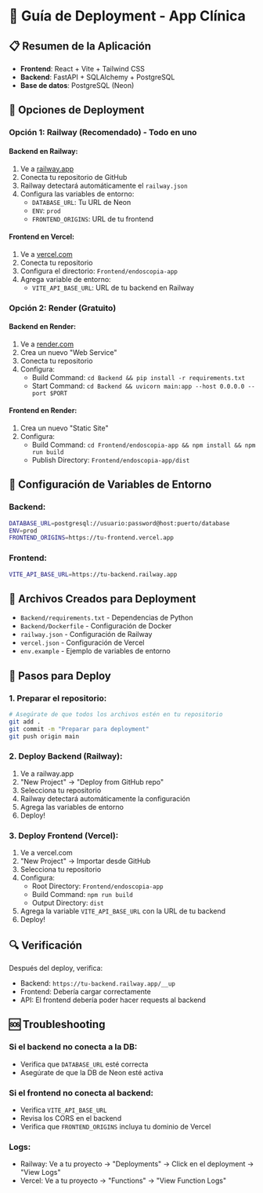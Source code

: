 # 🚀 Guía de Deployment - App Clínica

## 📋 Resumen de la Aplicación

- **Frontend**: React + Vite + Tailwind CSS
- **Backend**: FastAPI + SQLAlchemy + PostgreSQL
- **Base de datos**: PostgreSQL (Neon)

## 🎯 Opciones de Deployment

### Opción 1: Railway (Recomendado) - Todo en uno

#### Backend en Railway:
1. Ve a [railway.app](https://railway.app)
2. Conecta tu repositorio de GitHub
3. Railway detectará automáticamente el `railway.json`
4. Configura las variables de entorno:
   - `DATABASE_URL`: Tu URL de Neon
   - `ENV`: `prod`
   - `FRONTEND_ORIGINS`: URL de tu frontend

#### Frontend en Vercel:
1. Ve a [vercel.com](https://vercel.com)
2. Conecta tu repositorio
3. Configura el directorio: `Frontend/endoscopia-app`
4. Agrega variable de entorno:
   - `VITE_API_BASE_URL`: URL de tu backend en Railway

### Opción 2: Render (Gratuito)

#### Backend en Render:
1. Ve a [render.com](https://render.com)
2. Crea un nuevo "Web Service"
3. Conecta tu repositorio
4. Configura:
   - Build Command: `cd Backend && pip install -r requirements.txt`
   - Start Command: `cd Backend && uvicorn main:app --host 0.0.0.0 --port $PORT`

#### Frontend en Render:
1. Crea un nuevo "Static Site"
2. Configura:
   - Build Command: `cd Frontend/endoscopia-app && npm install && npm run build`
   - Publish Directory: `Frontend/endoscopia-app/dist`

## 🔧 Configuración de Variables de Entorno

### Backend:
```bash
DATABASE_URL=postgresql://usuario:password@host:puerto/database
ENV=prod
FRONTEND_ORIGINS=https://tu-frontend.vercel.app
```

### Frontend:
```bash
VITE_API_BASE_URL=https://tu-backend.railway.app
```

## 📁 Archivos Creados para Deployment

- `Backend/requirements.txt` - Dependencias de Python
- `Backend/Dockerfile` - Configuración de Docker
- `railway.json` - Configuración de Railway
- `vercel.json` - Configuración de Vercel
- `env.example` - Ejemplo de variables de entorno

## 🚀 Pasos para Deploy

### 1. Preparar el repositorio:
```bash
# Asegúrate de que todos los archivos estén en tu repositorio
git add .
git commit -m "Preparar para deployment"
git push origin main
```

### 2. Deploy Backend (Railway):
1. Ve a railway.app
2. "New Project" → "Deploy from GitHub repo"
3. Selecciona tu repositorio
4. Railway detectará automáticamente la configuración
5. Agrega las variables de entorno
6. Deploy!

### 3. Deploy Frontend (Vercel):
1. Ve a vercel.com
2. "New Project" → Importar desde GitHub
3. Selecciona tu repositorio
4. Configura:
   - Root Directory: `Frontend/endoscopia-app`
   - Build Command: `npm run build`
   - Output Directory: `dist`
5. Agrega la variable `VITE_API_BASE_URL` con la URL de tu backend
6. Deploy!

## 🔍 Verificación

Después del deploy, verifica:
- Backend: `https://tu-backend.railway.app/__up`
- Frontend: Debería cargar correctamente
- API: El frontend debería poder hacer requests al backend

## 🆘 Troubleshooting

### Si el backend no conecta a la DB:
- Verifica que `DATABASE_URL` esté correcta
- Asegúrate de que la DB de Neon esté activa

### Si el frontend no conecta al backend:
- Verifica `VITE_API_BASE_URL`
- Revisa los CORS en el backend
- Verifica que `FRONTEND_ORIGINS` incluya tu dominio de Vercel

### Logs:
- Railway: Ve a tu proyecto → "Deployments" → Click en el deployment → "View Logs"
- Vercel: Ve a tu proyecto → "Functions" → "View Function Logs"
